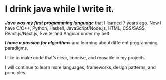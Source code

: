 
# I drink java while I write it.

***Java was my first programming language*** that I learned 7 years ago. Now I have C/C++, Python, Haskell, JavaScript/Node.js, HTML, CSS/SASS, React.js/Next.js, Svelte, and Angular under my belt.

***I have a passion for algorithms*** and learning about different programming paradigms.

I like to make code that's clear, concise, and reusable in my projects.

I will continue to learn more languages, frameworks, design patterns, and principles.
